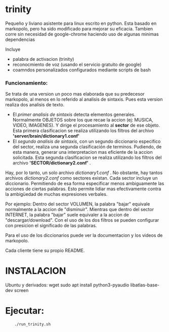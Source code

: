 # trinity
Pequeño y liviano asistente para linux escrito en python.
Esta basado en markopolo, pero ha sido modificado para mejorar su eficacia.
Tambien corre sin necesidad de google-chrome haciendo uso de algunas minimas dependencias

Incluye
- palabra de activacion (trinity)
- reconocmiento de voz (usando el servicio gratuito de google)
- coamndos personalizados configurados mediante scripts de bash


### Funcionamiento:
Se trata de una version un poco mas elaborada que su predecesor markopolo, al menos en lo referido al analisis de sintaxis. Pues esta version realiza dos analisis de texto.
- El *primer analisis de sintaxis* detecta elementos generales. Normalmente OBJETOS sobre los que recae la accion (ej: MUSICA, VIDEO, IMAGENES). Y dirige el procesamiento al **sector** de ese objeto. Esta primera clasificacion se realiza utilizando los filtros del archivo **'server/brain/dictionary1.conf'**
- El *segundo analisis de sintaxis*, con un segundo diccionario especifico del sector, realiza una segunda clasificación de terminos. Pudiendo, de esta manera, generar una interpretacion mas eficiente de la accion solicitada. Esta segunda clasificacion se realiza utilizando los filtros del archivo **'SECTOR/dictionary2.conf'** .

Hay, por lo tanto, un solo archivo *dictionary1.conf* . No obstante, hay tantos archivos *dictionary2.conf* como sectores existan. Cada sector incluye un diccionario. Permitiendo de esa forma especificar menos ambiguamente las acciones de ciertas palabras.
Esto permite lidiar mas efectivamente contra la ambigüedad de muchas expresiones verbales.

Por ejemplo:
Dentro del sector VOLUMEN, la palabra "bajar" equivale normalmente a la accion de "disminuir".
Mientras que dentro del sector INTERNET, la palabra "bajar" suele equivaler a la accion de "descargar/download".
Con el uso de los dos filtros se pueden configurar con presicion el significado de las palabras.

Para el uso de los diccionarios puede ver la documentacion y los videos de markopolo.


Cada cliente tiene su propio README.

# INSTALACION

Ubuntu y derivados:
        wget 
        sudo apt install python3-pyaudio libatlas-base-dev screen
        
# Ejecutar:
        ./run_trinity.sh
        

